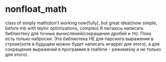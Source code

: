 # nonfloat_math
class of simply math(don't working now(fully), but great idea)(now simple, before mb with teylor optimizations, complex)
Я пытаюсь написать библиотеку для точных вычислений(сокращение дробей и тп).
 Пока есть только наброски.
 Эта библиотека НЕ для парсинга выражения в строке(хотя в будущем можно будет написать wrapper для этого), а для сокращения выражений в программе в realtime - режиме(ну и не только для этого).
